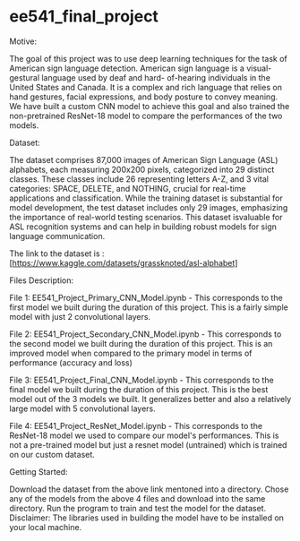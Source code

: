 # ee541_final_project
Motive:

The goal of this project was to use deep learning techniques for the task of American sign language detection. American sign language is a visual-gestural language used by deaf and hard- of-hearing individuals in the United States and Canada. It is a complex and rich language that relies on hand gestures, facial expressions, and body posture to convey meaning. We have built a custom CNN model to achieve this goal and also trained the non-pretrained ResNet-18 model to compare the performances of the two models.

Dataset:

The dataset comprises 87,000 images of American Sign Language (ASL) alphabets, each measuring 200x200 pixels, categorized into 29 distinct classes. These classes include 26 representing letters A-Z, and 3 vital categories: SPACE, DELETE, and NOTHING, crucial for
real-time applications and classification. While the training dataset is substantial for model development, the test dataset includes
only 29 images, emphasizing the importance of real-world testing scenarios. This dataset isvaluable for ASL recognition systems and can help in building robust models for sign language communication.

The link to the dataset is : [https://www.kaggle.com/datasets/grassknoted/asl-alphabet]

Files Description:

File 1: EE541_Project_Primary_CNN_Model.ipynb - This corresponds to the first model we built during the duration of this project. This is a fairly simple model with just 2 convolutional layers.

File 2: EE541_Project_Secondary_CNN_Model.ipynb - This corresponds to the second model we built during the duration of this project. This is an improved model when compared to the primary model in terms of performance (accuracy and loss)

File 3: EE541_Project_Final_CNN_Model.ipynb - This corresponds to the final model we built during the duration of this project. This is the best model out of the 3 models we built. It generalizes better and also a relatively large model with 5 convolutional layers.

File 4: EE541_Project_ResNet_Model.ipynb - This corresponds to the ResNet-18 model we used to compare our model's performances. This is not a pre-trained model but just a resnet model (untrained) which is trained on our custom dataset.

Getting Started:

Download the dataset from the above link mentoned into a directory.
Chose any of the models from the above 4 files and download into the same directory.
Run the program to train and test the model for the dataset.
Disclaimer: The libraries used in building the model have to be installed on your local machine.
